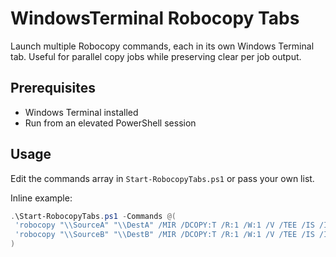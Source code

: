 # WindowsTerminal Robocopy Tabs

Launch multiple Robocopy commands, each in its own Windows Terminal tab. Useful for parallel copy jobs while preserving clear per job output.

## Prerequisites
- Windows Terminal installed
- Run from an elevated PowerShell session

## Usage
Edit the commands array in `Start-RobocopyTabs.ps1` or pass your own list.

Inline example:
```powershell
.\Start-RobocopyTabs.ps1 -Commands @(
 'robocopy "\\SourceA" "\\DestA" /MIR /DCOPY:T /R:1 /W:1 /V /TEE /IS /IT /XC /XN /XO',
 'robocopy "\\SourceB" "\\DestB" /MIR /DCOPY:T /R:1 /W:1 /V /TEE /IS /IT /XC /XN /XO'
)
